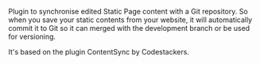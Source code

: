 Plugin to synchronise edited Static Page content with a Git repository. So when you save your static contents from your website, it will automatically commit it to Git so it can merged with the development branch or be used for versioning.

It's based on the plugin ContentSync by Codestackers.